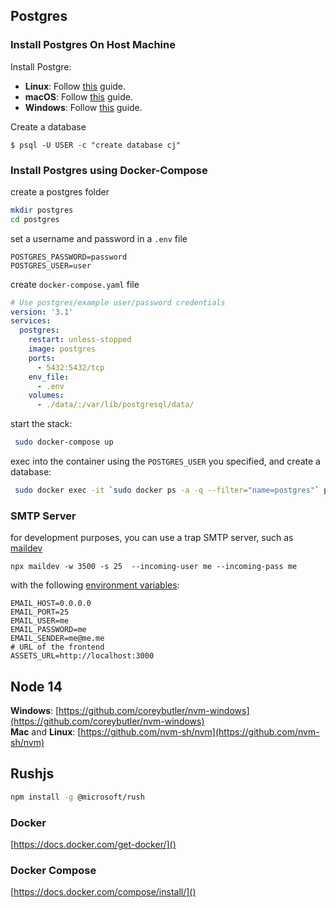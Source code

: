 
## Postgres
### Install Postgres On Host Machine
Install Postgre:
- **Linux**: Follow [this](https://www.postgresqltutorial.com/install-postgresql-linux/) guide.
- **macOS**: Follow [this](https://www.postgresqltutorial.com/install-postgresql-macos/) guide.
- **Windows**: Follow [this](https://www.postgresqltutorial.com/install-postgresql/) guide.

Create a database 

```shell
$ psql -U USER -c "create database cj"
```

### Install Postgres using Docker-Compose

create a postgres folder

```sh
mkdir postgres
cd postgres
```

set a username and password in a `.env` file

```dotenv
POSTGRES_PASSWORD=password
POSTGRES_USER=user
```

create `docker-compose.yaml` file

```yaml
# Use postgres/example user/password credentials
version: '3.1'
services:
  postgres:
    restart: unless-stopped
    image: postgres
    ports:
      - 5432:5432/tcp
    env_file:
      - .env
    volumes:
      - ./data/:/var/lib/postgresql/data/
```

start the stack:

```sh
 sudo docker-compose up
```

exec into the container using the `POSTGRES_USER` you specified, and create a database:

```sh
 sudo docker exec -it `sudo docker ps -a -q --filter="name=postgres"` psql -U user -c "create database cj"
```

### SMTP Server
for development purposes, you can use a trap SMTP server, such as [maildev](https://github.com/maildev/maildev)  
```shell
npx maildev -w 3500 -s 25  --incoming-user me --incoming-pass me
```

with the following [environment variables](environment-variables.md#required-for-email):
```shell
EMAIL_HOST=0.0.0.0
EMAIL_PORT=25
EMAIL_USER=me
EMAIL_PASSWORD=me
EMAIL_SENDER=me@me.me
# URL of the frontend 
ASSETS_URL=http://localhost:3000
```

## Node 14
**Windows**: [https://github.com/coreybutler/nvm-windows](https://github.com/coreybutler/nvm-windows)  
**Mac** and **Linux**: [https://github.com/nvm-sh/nvm](https://github.com/nvm-sh/nvm)

## Rushjs
```sh
npm install -g @microsoft/rush
```

### Docker
[https://docs.docker.com/get-docker/]()  

### Docker Compose
[https://docs.docker.com/compose/install/]()
